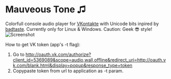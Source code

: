 # Mauveous Tone ♫
Colorfull console audio player for [VKontakte](https://vk.com/) with Unicode bits inpired by [badtaste](https://github.com/ewnd9/badtaste/).
Currently only for Linux & Windows.
Caution: Geek 😎 style!
![Screenshot](https://github.com/roman-voropaev/mauveton/blob/master/screenshot.png)

How to get VK token (app's -t flag):
1. Go to http://oauth.vk.com/authorize?client_id=5369089&scope=audio,wall,offline&redirect_uri=http://oauth.vk.com/blank.html&display=popup&response_type=token
2. Copypaste token from url to application as -t param.
